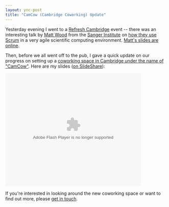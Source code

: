 ```yaml
---
layout: ync-post
title: "CamCow (Cambridge Coworking) Update"
---
```


Yesterday evening I went to a
[Refresh Cambridge](http://www.refreshcambridge.org/) event -- there was an interesting talk by
[Matt Wood](http://www.greenisgood.co.uk/) from the
[Sanger Institute](http://www.sanger.ac.uk/Users/mw4/) on
[how they use Scrum](http://greenisgood.co.uk/pages/show/introduction_to_scrum) in a very agile
scientific computing environment.
[Matt's slides are online](http://www.slideshare.net/mza/introduction-to-scrum).

Then, before we
all went off to the pub, I gave a quick update on our progress on setting up a
[coworking space in Cambridge under the name of "CamCow"](http://camcow.org). Here are my slides
([on SlideShare](http://www.slideshare.net/martinkleppmann/camcow-building-a-coworking-space-for-cambridge)):

<div style="width:425px;text-align:left" id="__ss_991691">
    <object style="margin:0px" width="425" height="355">
        <param name="movie" value="http://static.slideshare.net/swf/ssplayer2.swf?doc=camcowrefresh20090204-1233824337412768-2&amp;rel=0&amp;stripped_title=camcow-building-a-coworking-space-for-cambridge" />
        <param name="allowFullScreen" value="true"/>
        <param name="allowScriptAccess" value="always"/>
        <embed src="http://static.slideshare.net/swf/ssplayer2.swf?doc=camcowrefresh20090204-1233824337412768-2&amp;rel=0&amp;stripped_title=camcow-building-a-coworking-space-for-cambridge"
            type="application/x-shockwave-flash" allowscriptaccess="always" allowfullscreen="true"
            width="425" height="355"></embed>
    </object>
</div>

If you're interested in looking around the new coworking space
or want to find out more, please [get in touch](/contact.html).
